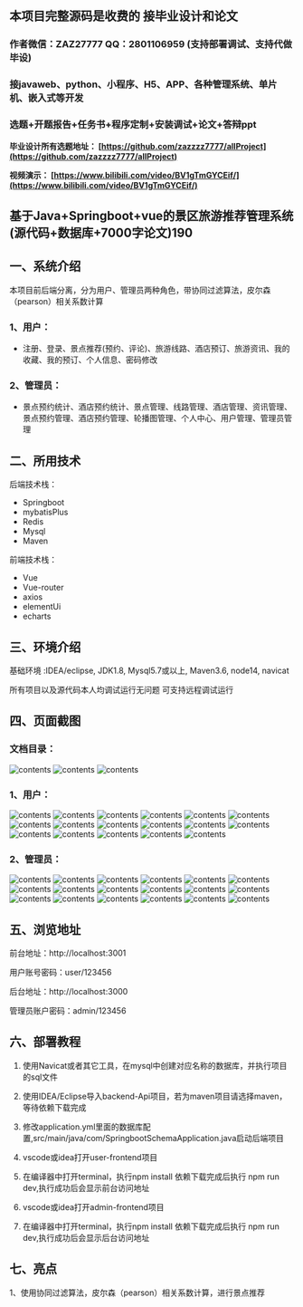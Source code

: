 ## 本项目完整源码是收费的  接毕业设计和论文

### 作者微信：ZAZ27777 QQ：2801106959 (支持部署调试、支持代做毕设)

### 接javaweb、python、小程序、H5、APP、各种管理系统、单片机、嵌入式等开发

### 选题+开题报告+任务书+程序定制+安装调试+论文+答辩ppt


**毕业设计所有选题地址：
[https://github.com/zazzzz7777/allProject](https://github.com/zazzzz7777/allProject)**


**视频演示：
[https://www.bilibili.com/video/BV1gTmGYCEif/](https://www.bilibili.com/video/BV1gTmGYCEif/)**


## 基于Java+Springboot+vue的景区旅游推荐管理系统(源代码+数据库+7000字论文)190

## 一、系统介绍
本项目前后端分离，分为用户、管理员两种角色，带协同过滤算法，皮尔森（pearson）相关系数计算
### 1、用户：
- 注册、登录、景点推荐(预约、评论)、旅游线路、酒店预订、旅游资讯、我的收藏、我的预订、个人信息、密码修改
### 2、管理员：
- 景点预约统计、酒店预约统计、景点管理、线路管理、酒店管理、资讯管理、景点预约管理、酒店预约管理、轮播图管理、个人中心、用户管理、管理员管理

## 二、所用技术

后端技术栈：

- Springboot
- mybatisPlus
- Redis
- Mysql
- Maven

前端技术栈：

- Vue
- Vue-router
- axios
- elementUi
- echarts

## 三、环境介绍

基础环境 :IDEA/eclipse, JDK1.8, Mysql5.7或以上, Maven3.6, node14, navicat

所有项目以及源代码本人均调试运行无问题 可支持远程调试运行

## 四、页面截图
### 文档目录：
![contents](./picture/picture0.png)
![contents](./picture/picture00.png)
![contents](./picture/picture000.png)
### 1、用户：
![contents](./picture/picture1.png)
![contents](./picture/picture2.png)
![contents](./picture/picture3.png)
![contents](./picture/picture4.png)
![contents](./picture/picture5.png)
![contents](./picture/picture6.png)
![contents](./picture/picture7.png)
![contents](./picture/picture8.png)
![contents](./picture/picture9.png)
![contents](./picture/picture10.png)
![contents](./picture/picture11.png)
![contents](./picture/picture12.png)
![contents](./picture/picture13.png)
![contents](./picture/picture14.png)
![contents](./picture/picture15.png)
![contents](./picture/picture16.png)
![contents](./picture/picture17.png)

### 2、管理员：
![contents](./picture/picture18.png)
![contents](./picture/picture19.png)
![contents](./picture/picture20.png)
![contents](./picture/picture21.png)
![contents](./picture/picture22.png)
![contents](./picture/picture23.png)
![contents](./picture/picture24.png)
![contents](./picture/picture25.png)
![contents](./picture/picture26.png)
![contents](./picture/picture27.png)
![contents](./picture/picture28.png)
![contents](./picture/picture29.png)
![contents](./picture/picture30.png)
![contents](./picture/picture31.png)
![contents](./picture/picture32.png)
![contents](./picture/picture33.png)
![contents](./picture/picture34.png)
![contents](./picture/picture35.png)

## 五、浏览地址
前台地址：http://localhost:3001

用户账号密码：user/123456

后台地址：http://localhost:3000

管理员账户密码：admin/123456

## 六、部署教程
1. 使用Navicat或者其它工具，在mysql中创建对应名称的数据库，并执行项目的sql文件

2. 使用IDEA/Eclipse导入backend-Api项目，若为maven项目请选择maven，等待依赖下载完成

3. 修改application.yml里面的数据库配置,src/main/java/com/SpringbootSchemaApplication.java启动后端项目

4. vscode或idea打开user-frontend项目

5. 在编译器中打开terminal，执行npm install 依赖下载完成后执行 npm run dev,执行成功后会显示前台访问地址

6. vscode或idea打开admin-frontend项目

7. 在编译器中打开terminal，执行npm install 依赖下载完成后执行 npm run dev,执行成功后会显示后台访问地址

## 七、亮点
1、使用协同过滤算法，皮尔森（pearson）相关系数计算，进行景点推荐
